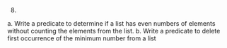 8.
a. Write a predicate to determine if a list has even numbers of elements without counting the elements from
the list.
b. Write a predicate to delete first occurrence of the minimum number from a list